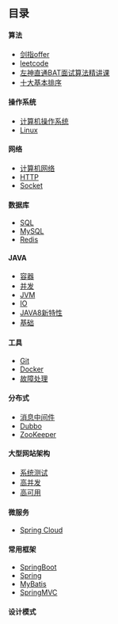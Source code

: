 ## 目录
#### 算法
- [剑指offer](https://github.com/Csx2020/CS-Notes/labels/%E5%89%91%E6%8C%87offer)
- [leetcode]()
- [左神直通BAT面试算法精讲课](https://github.com/Csx2020/CS-Notes/labels/%E5%B7%A6%E7%A5%9E%E7%9B%B4%E9%80%9Abat%E9%9D%A2%E8%AF%95%E7%AE%97%E6%B3%95%E7%B2%BE%E8%AE%B2%E8%AF%BE)
- [十大基本排序](https://github.com/Csx2020/CS-Notes/issues/24)
#### 操作系统
- [计算机操作系统]()
- [Linux](https://github.com/FxL2020/CS-Notes/labels/Linux)
#### 网络
- [计算机网络](https://github.com/FxL2020/CS-Notes/labels/%E8%AE%A1%E7%AE%97%E6%9C%BA%E7%BD%91%E7%BB%9C)
- [HTTP](https://github.com/FxL2020/CS-Notes/labels/HTTP)
- [Socket]()
#### 数据库
- [SQL]()
- [MySQL]()
- [Redis]()
#### JAVA
- [容器]()
- [并发]()
- [JVM]()
- [IO]()
- [JAVA8新特性]()
- [基础](https://github.com/FxL2020/CS-Notes/labels/%E5%9F%BA%E7%A1%80)
#### 工具
- [Git](https://github.com/FxL2020/CS-Notes/labels/git)
- [Docker]()
- [故障处理]()
#### 分布式
- [消息中间件](https://github.com/FxL2020/CS-Notes/labels/%E6%B6%88%E6%81%AF%E9%98%9F%E5%88%97)
- [Dubbo]()
- [ZooKeeper]()
#### 大型网站架构
- [系统测试]()
- [高并发]()
- [高可用]()
#### 微服务
- [Spring Cloud]()
#### 常用框架
- [SpringBoot]()
- [Spring](https://github.com/FxL2020/CS-Notes/labels/Spring)
- [MyBatis]()
- [SpringMVC]()
#### 设计模式
